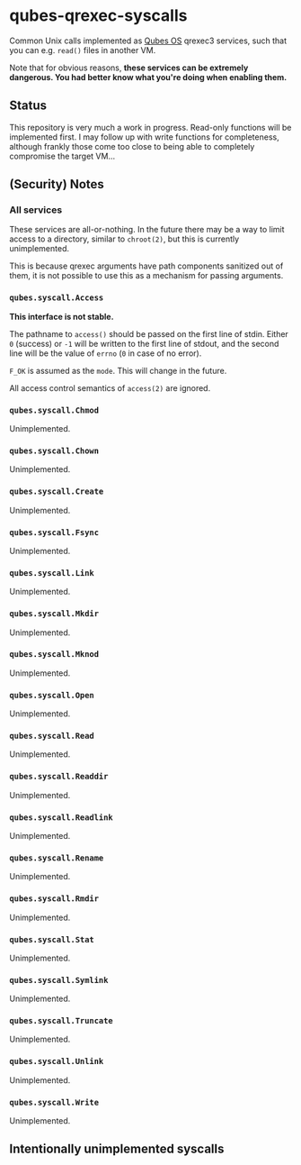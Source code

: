 # qubes-qrexec-syscalls

Common Unix calls implemented as [Qubes OS](https://qubes-os.org/) qrexec3 services, such that you can e.g. `read()` files in another VM.

Note that for obvious reasons, **these services can be extremely dangerous. You had better know what you're doing when enabling them.**

## Status

This repository is very much a work in progress. Read-only functions will be implemented first. I may follow up with write functions for completeness, although frankly those come too close to being able to completely compromise the target VM...

## (Security) Notes

### All services

These services are all-or-nothing. In the future there may be a way to limit access to a directory, similar to `chroot(2)`, but this is currently unimplemented.

This is because qrexec arguments have path components sanitized out of them, it is not possible to use this as a mechanism for passing arguments.

### `qubes.syscall.Access`

**This interface is not stable.**

The pathname to `access()` should be passed on the first line of stdin. Either `0` (success) or `-1` will be written to the first line of stdout, and the second line will be the value of `errno` (`0` in case of no error).

`F_OK` is assumed as the `mode`. This will change in the future.

All access control semantics of `access(2)` are ignored.

### `qubes.syscall.Chmod`

Unimplemented.

### `qubes.syscall.Chown`

Unimplemented.

### `qubes.syscall.Create`

Unimplemented.

### `qubes.syscall.Fsync`

Unimplemented.

### `qubes.syscall.Link`

Unimplemented.

### `qubes.syscall.Mkdir`

Unimplemented.

### `qubes.syscall.Mknod`

Unimplemented.

### `qubes.syscall.Open`

Unimplemented.

### `qubes.syscall.Read`

Unimplemented.

### `qubes.syscall.Readdir`

Unimplemented.

### `qubes.syscall.Readlink`

Unimplemented.

### `qubes.syscall.Rename`

Unimplemented.

### `qubes.syscall.Rmdir`

Unimplemented.

### `qubes.syscall.Stat`

Unimplemented.

### `qubes.syscall.Symlink`

Unimplemented.

### `qubes.syscall.Truncate`

Unimplemented.

### `qubes.syscall.Unlink`

Unimplemented.

### `qubes.syscall.Write`

Unimplemented.

## Intentionally unimplemented syscalls
